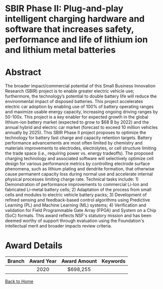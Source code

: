 
SBIR Phase II: Plug-and-play intelligent charging hardware and software that increases safety, performance and life of lithium ion and lithium metal batteries
==============================================================================================================================================================

# Abstract


The broader impact/commercial potential of this Small Business Innovation Research (SBIR) project is to enable greater electric vehicle use; furthermore, the technology’s potential to double battery life will reduce the environmental impact of disposed batteries. This project accelerates electric car adoption by enabling use of 100% of battery operating ranges and maximize usable energy capacity, increasing ongoing driving ranges by 50-100x. This project is a key enabler for expected growth in the global lithium-ion battery market (expected to grow to $68 B by 2022) and the annual hybrid and electric car market (forecast to exceed 10 million vehicles annually by 2025). This SBIR Phase II project proposes to optimize the technology for battery fast charge and capacity retention targets. Battery performance advancements are most often limited by chemistry and materials improvements to electrodes, electrolytes, or cell structure limiting the trade space (i.e., requiring power vs. energy tradeoffs). The proposed charging technology and associated software will selectively optimize cell design for various performance metrics by controlling electrode surface phenomena, such as lithium plating and dendrite formation, that otherwise cause permanent capacity loss during normal use and accelerate internal physical processes limiting charge rate. Technical tasks include: 1) Demonstration of performance improvements to commercial Li-Ion and fabricated Li-metal battery cells; 2) Adaptation of the process from small cells and modules to electric vehicle battery packs; 3) Development of refined sensing and feedback-based control algorithms using Predictive Learning (PL) and Machine Learning (ML) systems; 4) Verification and validation for Field Programmable Gate Array (FPGA) and System on a Chip (SoC) formats. This award reflects NSF's statutory mission and has been deemed worthy of support through evaluation using the Foundation's intellectual merit and broader impacts review criteria.  

# Award Details

|Branch|Award Year|Award Amount|Keywords|
| :---: | :---: | :---: | :---: |
||2020|$698,255||
  
  


[Back to Home](https://github.com/chrischow/dod_sbir_awards/JT/#582)